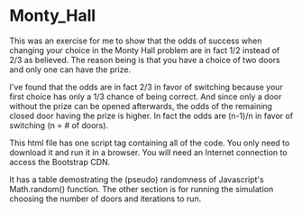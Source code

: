 # Monty_Hall

This was an exercise for me to show that the odds of success when changing your choice in the Monty Hall problem are in fact 1/2 instead of 2/3 as believed.  The reason being is that you have a choice of two doors and only one can have the prize.

I've found that the odds are in fact 2/3 in favor of switching because your first choice has only a 1/3 chance of being correct.  And since only a door without the prize can be opened afterwards, the odds of the remaining closed door having the prize is higher.  In fact the odds are (n-1)/n in favor of switching (n = # of doors).

This html file has one script tag containing all of the code.  You only need to download it and run it in a browser.  You will need an Internet connection to access the Bootstrap CDN.

It has a table demostrating the (pseudo) randomness of Javascript's Math.random() function.  The other section is for running the simulation choosing the number of doors and iterations to run.